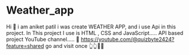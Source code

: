 # Weather_app
Hi 👋 i am aniket patil i was create WEATHER APP, and i use Api in this project.
In This project I use is HTML , CSS and JavaScript..... API based project
YouTube channel..... 🔗 
https://youtube.com/@quizbyte2424?feature=shared
go and visit once 👆👆🙏🙏
